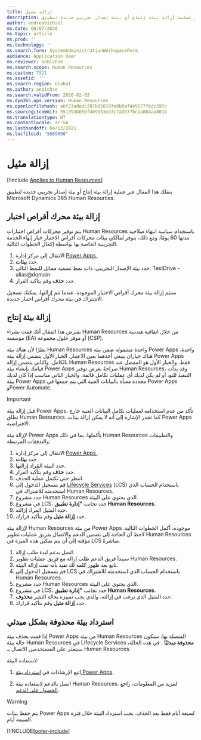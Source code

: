 ```yaml
---
title: إزالة مثيل
description: ينقلك هذا المقال عبر عملية إزالة بيئة إنتاج أو بيئة إصدار تجريبي جديدة لتطبيق Microsoft Dynamics 365 Human Resources.
author: andreabichsel
ms.date: 08/07/2020
ms.topic: article
ms.prod: ''
ms.technology: ''
ms.search.form: SystemAdministrationWorkspaceForm
audience: Application User
ms.reviewer: anbichse
ms.search.scope: Human Resources
ms.custom: 7521
ms.assetid: ''
ms.search.region: Global
ms.author: anbichse
ms.search.validFrom: 2020-02-03
ms.dyn365.ops.version: Human Resources
ms.openlocfilehash: a6f23adedc287b85018fe0b0af445677f6dc597c
ms.sourcegitcommit: 951393b05bf409333cb3c7ad977bcaa804aa801b
ms.translationtype: HT
ms.contentlocale: ar-SA
ms.lasthandoff: 04/13/2021
ms.locfileid: "5889898"
---
```

# <a name="remove-an-instance"></a>إزالة مثيل

[!include [Applies to Human Resources](../includes/applies-to-hr.md)]

ينقلك هذا المقال عبر عملية إزالة بيئة إنتاج أو بيئة إصدار تجريبي جديدة لتطبيق Microsoft Dynamics 365 Human Resources.

## <a name="remove-a-test-drive-environment"></a>إزالة بيئة محرك أقراص اختبار

يتم توفير محركات أقراص اختبارات Human Resources باستخدام سياسة انتهاء صلاحية مدتها 60 يومًا. ومع ذلك، يتوفر لمالكي بيئات محركات أقراص الاختبار خيار إنهاء الخدمة التجريبية الخاصة بها بواسطة إكمال الخطوات التالية. 

1. الانتقال إلى مركز إدارة [Power Apps ](https://admin.businessplatform.microsoft.com/).
2. حدد **بيئات**.
3. حدد بيئة الإصدار التجريبي، ذات نمط تسمية مماثل للنمط التالي: TestDrive - alias@domain
4. حدد **حذف** وقم بتأكيد القرار. 

ستتم إزالة بيئة محرك أقراص الاختبار الموجودة. عندما تتم إزالتها، يمكنك تسجيل الاشتراك في بيئة محرك أقراص اختبار جديدة. 

## <a name="remove-a-production-environment"></a>إزالة بيئة إنتاج

يفترض هذا المقال أنك قمت بشراء Human Resources من خلال اتفاقية هندسة مؤسسة (EA) أو موفر حلول مجموعة (CSP). 

نظرًا لأن هناك بيئة Human Resources واحدة مشمولة ضمن بيئة Power Apps واحدة، هناك خياران ينبغي أخذهما بعين الاعتبار. الخيار الأول يتضمن إزالة بيئة Power Apps بالكامل، والثاني يتضمن إزالة Human Resources فقط. والخيار الأول هو المفضل عند قيامك بإنشاء بيئة Power Apps صراحةً بغرض توفير Human Resources، وقد بدأت التنفيذ للتو، أو لم يكن لديك أي عمليات تكامل قائمة. والخيار الثاني مناسب إذا كان لديك بيئة Power Apps محددة معبأة بالبيانات الغنية التي يتم جمعها في Power Apps وPower Automate.

> [!Important]
> قبل إزالة بيئة Power Apps، تأكد من عدم استخدامه لعمليات تكامل البيانات الغنية خارج نطاق Human Resources. كما تجدر الإشارة إلى أنه لا يمكن إزالة بيئات Power Apps الافتراضية. 

لإزالة بيئة Power Apps بأكملها، بما في ذلك Human Resources والتطبيقات والتدفقات المرتبطة:

1. الانتقال إلى مركز إدارة [Power Apps ](https://admin.businessplatform.microsoft.com/).
2. حدد **بيئات**.
3. حدد البيئة المُراد إزالتها.
4. حدد **حذف** وقم بتأكيد القرار. 
5. انتظر حتى تكتمل عملية الحذف.
6. قم بتسجيل الدخول إلى [Lifecycle Services](https://lcs.dynamics.com/Logon/Index) (‏LCS‏) باستخدام الحساب الذي استخدمته للاشتراك في Human Resources. 
7. حدد مشروع Human Resources الذي يحتوي على البيئة. 
8. في مشروع LCS، حدد تجانب **"إدارة تطبيق Human Resources**. 
9. حدد المثيل المراد إزالته. 
10. حدد **إزالة مثيل** وقم بتأكيد قرارك.  

لإزالة بيئة Human Resources من بيئة Power Apps موجودة، أكمل الخطوات التالية. لاحظ أن الحاجة إلى تضمين الدعم والاتصال بفريق عمليات تطوير Human Resources مؤقتة إلى أن يتم تمكين هذه الميزة في LCS مباشرةً.

1. اتصل بدعم لبدء طلب إزالة.
2. سيبدأ فريق الدعم طلب إزالة مع فريق عمليات تطوير Human Resources. 
3. تابع بعد ظهور كلمة لك تفيد بأنه تمت إزالة البيئة.
4. قم بتسجيل الدخول إلى LCS باستخدام الحساب الذي استخدمته للاشتراك في Human Resources. 
5. حدد مشروع Human Resources الذي يحتوي على البيئة. 
6. في مشروع LCS، حدد تجانب **"إدارة تطبيق Human Resources**. 
7. حدد المثيل الذي ترغب في إزالته، والذي يجب تمييزه بحالة النشر **محذوف**.
8. حدد **إزالة مثيل** وقم بتأكيد قرارك. 

## <a name="recover-a-soft-deleted-environment"></a>استرداد بيئة محذوفة بشكل مبدئي

إذا قمت بحذف بيئة Power Apps من بيئة Human Resources المتصلة بها، ستكون حالة بيئة Human Resources في Lifecycle Services **محذوفة مبدئيًا** . في هذه الحالة، سيتعذر على المستخدمين الاتصال بـ Human Resources.

لاستعاده البيئة:

1. اتبع الإرشادات في [استرداد بيئة Power Apps](/power-platform/admin/recover-environment.md).

2. اتصل بالدعم لاستعاده بيئة Human Resources. لمزيد من المعلومات، راجع [الحصول على الدعم](../fin-ops-core/dev-itpro/lifecycle-services/lcs-support.md).

> [!Warning]
> يتم حفظ بيئات Power Apps لسبعة أيام فقط بعد الحذف. يجب استرداد البيئة خلال فترة السبعة أيام.


[!INCLUDE[footer-include](../includes/footer-banner.md)]